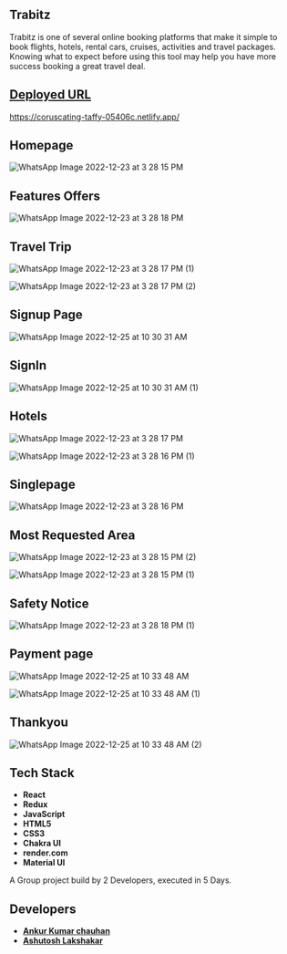 ## Trabitz

 Trabitz is one of several online booking platforms that make it simple to book flights, hotels, rental cars, cruises, activities and travel packages. 
 Knowing what to expect before using this tool may help you have more success booking a great travel deal.

## [Deployed URL](https://coruscating-taffy-05406c.netlify.app/)

https://coruscating-taffy-05406c.netlify.app/
## Homepage
![WhatsApp Image 2022-12-23 at 3 28 15 PM](https://user-images.githubusercontent.com/101393850/209316781-020d3618-9e38-4653-b2b5-579fa0dd7c6c.jpeg)

## Features Offers
![WhatsApp Image 2022-12-23 at 3 28 18 PM](https://user-images.githubusercontent.com/101393850/209317356-dbee9915-e7da-4d6a-a798-b0fa8c6daf09.jpeg)
## Travel Trip
![WhatsApp Image 2022-12-23 at 3 28 17 PM (1)](https://user-images.githubusercontent.com/101393850/209317329-78d758bd-d165-410c-95c0-4be15b462066.jpeg)

![WhatsApp Image 2022-12-23 at 3 28 17 PM (2)](https://user-images.githubusercontent.com/101393850/209317339-82b3e74a-5fe8-48ca-b0e3-1fb01b70c687.jpeg)
 
## Signup Page
![WhatsApp Image 2022-12-25 at 10 30 31 AM](https://user-images.githubusercontent.com/101393850/209457437-e1c39d33-c69c-4f2c-9bec-b11e39b324e4.jpeg)

## SignIn
![WhatsApp Image 2022-12-25 at 10 30 31 AM (1)](https://user-images.githubusercontent.com/101393850/209457438-4fcfd998-4485-49cc-94a0-c32b6ab80d73.jpeg)



## Hotels
![WhatsApp Image 2022-12-23 at 3 28 17 PM](https://user-images.githubusercontent.com/101393850/209317265-8c3db84e-6e57-4dd6-9311-3881d489e4e2.jpeg)

![WhatsApp Image 2022-12-23 at 3 28 16 PM (1)](https://user-images.githubusercontent.com/101393850/209317252-22b897ec-2188-45cd-9ee7-ba4e1374b171.jpeg)


## Singlepage
![WhatsApp Image 2022-12-23 at 3 28 16 PM](https://user-images.githubusercontent.com/101393850/209317245-5dc70436-f78f-4dce-b711-7fcc6cf36e1c.jpeg)


## Most Requested Area
![WhatsApp Image 2022-12-23 at 3 28 15 PM (2)](https://user-images.githubusercontent.com/101393850/209317243-306af0a8-d7ce-46df-b808-ef4cdcf496ce.jpeg)

![WhatsApp Image 2022-12-23 at 3 28 15 PM (1)](https://user-images.githubusercontent.com/101393850/209317373-60a24cb6-9cad-4121-9a6c-9988eb4e5a5d.jpeg)

## Safety Notice
![WhatsApp Image 2022-12-23 at 3 28 18 PM (1)](https://user-images.githubusercontent.com/101393850/209317360-2456b3c2-b213-438c-96a3-692b289cf8ee.jpeg)

## Payment page
![WhatsApp Image 2022-12-25 at 10 33 48 AM](https://user-images.githubusercontent.com/101393850/209457472-84cf6f67-7992-4a44-8941-7b70ca9374d4.jpeg)

![WhatsApp Image 2022-12-25 at 10 33 48 AM (1)](https://user-images.githubusercontent.com/101393850/209457473-107f587e-fcde-4c35-b542-aac28711e65d.jpeg)

## Thankyou
![WhatsApp Image 2022-12-25 at 10 33 48 AM (2)](https://user-images.githubusercontent.com/101393850/209457475-8e7f08a3-670a-4b3b-9a09-83609fdda67d.jpeg)

## Tech Stack 
- **React**
- **Redux**
- **JavaScript**
- **HTML5**
- **CSS3**
- **Chakra UI**
- **render.com**
- **Material UI**

A Group project build by 2 Developers, executed in 5 Days.

## Developers
- **[Ankur Kumar chauhan](https://github.com/Ankur9900)**
- **[Ashutosh Lakshakar](https://github.com/Ashutosh5333)**
